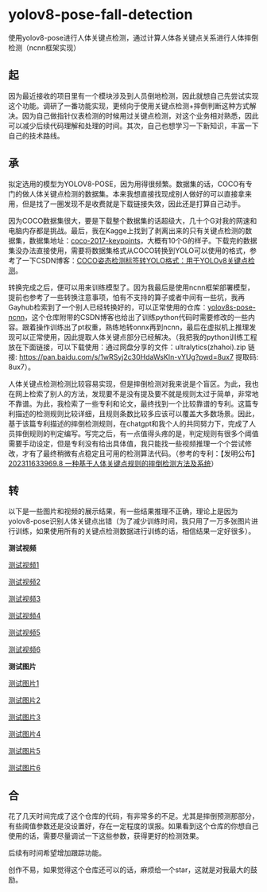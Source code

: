 # yolov8-pose-fall-detection
使用yolov8-pose进行人体关键点检测，通过计算人体各关键点关系进行人体摔倒检测（ncnn框架实现）



## 起

因为最近接收的项目里有一个模块涉及到人员倒地检测，因此就想自己先尝试实现这个功能。调研了一番功能实现，更倾向于使用关键点检测+摔倒判断这种方式解决。因为自己做指针仪表检测的时候用过关键点检测，对这个业务相对熟悉，因此可以减少后续代码理解和处理的时间。其次，自己也想学习一下新知识，丰富一下自己的技术路线。



## 承 

拟定选用的模型为YOLOV8-POSE，因为用得很频繁。数据集的话，COCO有专门的做人体关键点检测的数据集。本来我想直接找现成别人做好的可以直接拿来用，但是找了一圈发现不是收费就是下载链接失效，因此还是打算自己动手。



因为COCO数据集很大，要是下载整个数据集的话超级大，几十个G对我的网速和电脑内存都是挑战。最后，我在Kagge上找到了剥离出来的只有关键点检测的数据集，数据集地址：[coco-2017-keypoints](https://www.kaggle.com/datasets/asad11914/coco-2017-keypoints)，大概有10个G的样子。下载完的数据集没办法直接使用，需要将数据集格式从COCO转换到YOLO可以使用的格式，参考了一下CSDN博客：[COCO姿态检测标签转YOLO格式：用于YOLOv8关键点检测](https://blog.csdn.net/qq_40387714/article/details/140207491)。



转换完成之后，便可以用来训练模型了。因为我最后是使用ncnn框架部署模型，提前也参考了一些转换注意事项，怕有不支持的算子或者中间有一些坑，我再Gayhub检索到了一个别人已经转换好的，可以正常使用的仓库：[yolov8s-pose-ncnn](https://github.com/Rachel-liuqr/yolov8s-pose-ncnn)，这个仓库附带的CSDN博客也给出了训练python代码时需要修改的一些内容。跟着操作训练出了pt权重，熟练地转onnx再到ncnn，最后在虚拟机上推理发现可以正常使用，因此提取人体关键点部分已经解决。（我把我的python训练工程放在下面链接，可以下载使用：通过网盘分享的文件：ultralytics(zhahoi).zip 链接: https://pan.baidu.com/s/1wRSyj2c30HdaWsKIn-vYUg?pwd=8ux7 提取码: 8ux7）。



人体关键点检测检测比较容易实现，但是摔倒检测对我来说是个盲区。为此，我也在网上检索了别人的方法，发现要不是没有提及要不就是规则太过于简单，非常地不靠谱。为此，我检索了一些专利和论文，最终找到一个比较靠谱的专利。这篇专利描述的检测规则比较详细，且规则条数比较多应该可以覆盖大多数场景。因此，基于该篇专利描述的摔倒检测规则，在chatgpt和我个人的共同努力下，完成了人员摔倒规则的判定编写。写完之后，有一点值得头疼的是，判定规则有很多个阈值需要手动设定，但是专利没有给出具体值，我只能找一些视频推理一个个尝试修改，才有了最终稍微有点稳定且可用的检测算法代码。（参考的专利：【发明公布】[202311633969.8 一种基于人体关键点规则的摔倒检测方法及系统](javascript:;)）



## 转

以下是一些图片和视频的展示结果，有一些结果推理不正确，理论上是因为yolov8-pose识别人体关键点出错（为了减少训练时间，我只用了一万多张图片进行训练，如果使用所有的关键点检测数据进行训练的话，相信结果一定好很多）。

**测试视频**

[测试视频1](https://github.com/zhahoi/yolov8-pose-fall-detection/blob/main/outputs/output0.gif)

[测试视频2](https://github.com/zhahoi/yolov8-pose-fall-detection/blob/main/outputs/output1.gif)

[测试视频3](https://github.com/zhahoi/yolov8-pose-fall-detection/blob/main/outputs/output2.gif)

[测试视频4](https://github.com/zhahoi/yolov8-pose-fall-detection/blob/main/outputs/output3.gif)

[测试视频5](https://github.com/zhahoi/yolov8-pose-fall-detection/blob/main/outputs/output4.gif)

[测试视频6](https://github.com/zhahoi/yolov8-pose-fall-detection/blob/main/outputs/output5.gif)



**测试图片**

[测试图片1](https://github.com/zhahoi/yolov8-pose-fall-detection/blob/main/outputs/output.jpg)

[测试图片2](https://github.com/zhahoi/yolov8-pose-fall-detection/blob/main/outputs/output0.jpg)

[测试图片3](https://github.com/zhahoi/yolov8-pose-fall-detection/blob/main/outputs/output1.jpg)

[测试图片4](https://github.com/zhahoi/yolov8-pose-fall-detection/blob/main/outputs/output5.jpg)

[测试图片5](https://github.com/zhahoi/yolov8-pose-fall-detection/blob/main/outputs/output6.jpg)

[测试图片6](https://github.com/zhahoi/yolov8-pose-fall-detection/blob/main/outputs/output7.jpg)



## 合

花了几天时间完成了这个仓库的代码，有非常多的不足。尤其是摔倒预测那部分，有些阈值参数还是没设置好，存在一定程度的误报。如果看到这个仓库的你想自己使用的话，需要尽量调试一下这些参数，获得更好的检测效果。

后续有时间希望增加跟踪功能。

创作不易，如果觉得这个仓库还可以的话，麻烦给一个star，这就是对我最大的鼓励。
